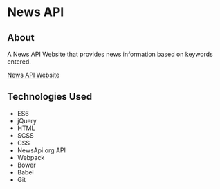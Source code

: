 # News API

## About
A News API Website that provides news information based on keywords entered.

[News API Website](http://web.engr.oregonstate.edu/~manojkur/news.html)

## Technologies Used
* ES6
* jQuery
* HTML
* SCSS
* CSS
* NewsApi.org API
* Webpack
* Bower
* Babel
* Git

